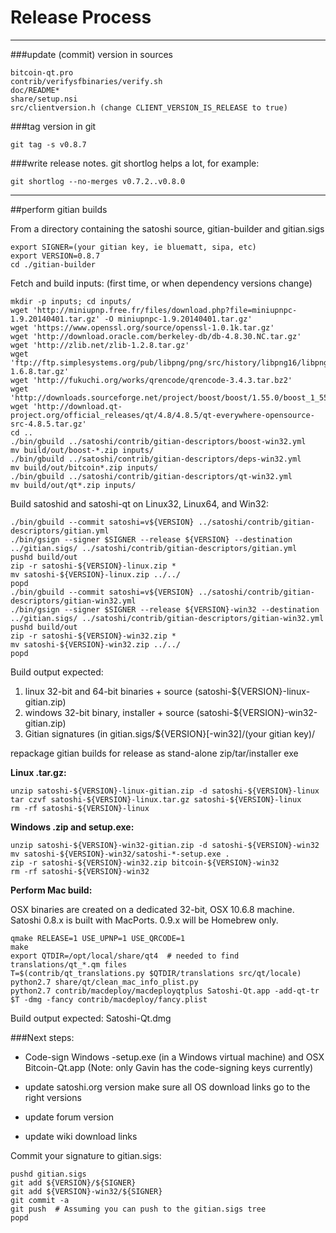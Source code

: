 Release Process
====================

* * *

###update (commit) version in sources


	bitcoin-qt.pro
	contrib/verifysfbinaries/verify.sh
	doc/README*
	share/setup.nsi
	src/clientversion.h (change CLIENT_VERSION_IS_RELEASE to true)

###tag version in git

	git tag -s v0.8.7

###write release notes. git shortlog helps a lot, for example:

	git shortlog --no-merges v0.7.2..v0.8.0

* * *

##perform gitian builds

 From a directory containing the satoshi source, gitian-builder and gitian.sigs
  
	export SIGNER=(your gitian key, ie bluematt, sipa, etc)
	export VERSION=0.8.7
	cd ./gitian-builder

 Fetch and build inputs: (first time, or when dependency versions change)

	mkdir -p inputs; cd inputs/
	wget 'http://miniupnp.free.fr/files/download.php?file=miniupnpc-1.9.20140401.tar.gz' -O miniupnpc-1.9.20140401.tar.gz'
	wget 'https://www.openssl.org/source/openssl-1.0.1k.tar.gz'
	wget 'http://download.oracle.com/berkeley-db/db-4.8.30.NC.tar.gz'
	wget 'http://zlib.net/zlib-1.2.8.tar.gz'
	wget 'ftp://ftp.simplesystems.org/pub/libpng/png/src/history/libpng16/libpng-1.6.8.tar.gz'
	wget 'http://fukuchi.org/works/qrencode/qrencode-3.4.3.tar.bz2'
	wget 'http://downloads.sourceforge.net/project/boost/boost/1.55.0/boost_1_55_0.tar.bz2'
	wget 'http://download.qt-project.org/official_releases/qt/4.8/4.8.5/qt-everywhere-opensource-src-4.8.5.tar.gz'
	cd ..
	./bin/gbuild ../satoshi/contrib/gitian-descriptors/boost-win32.yml
	mv build/out/boost-*.zip inputs/
	./bin/gbuild ../satoshi/contrib/gitian-descriptors/deps-win32.yml
	mv build/out/bitcoin*.zip inputs/
	./bin/gbuild ../satoshi/contrib/gitian-descriptors/qt-win32.yml
	mv build/out/qt*.zip inputs/

 Build satoshid and satoshi-qt on Linux32, Linux64, and Win32:
  
	./bin/gbuild --commit satoshi=v${VERSION} ../satoshi/contrib/gitian-descriptors/gitian.yml
	./bin/gsign --signer $SIGNER --release ${VERSION} --destination ../gitian.sigs/ ../satoshi/contrib/gitian-descriptors/gitian.yml
	pushd build/out
	zip -r satoshi-${VERSION}-linux.zip *
	mv satoshi-${VERSION}-linux.zip ../../
	popd
	./bin/gbuild --commit satoshi=v${VERSION} ../satoshi/contrib/gitian-descriptors/gitian-win32.yml
	./bin/gsign --signer $SIGNER --release ${VERSION}-win32 --destination ../gitian.sigs/ ../satoshi/contrib/gitian-descriptors/gitian-win32.yml
	pushd build/out
	zip -r satoshi-${VERSION}-win32.zip *
	mv satoshi-${VERSION}-win32.zip ../../
	popd

  Build output expected:

  1. linux 32-bit and 64-bit binaries + source (satoshi-${VERSION}-linux-gitian.zip)
  2. windows 32-bit binary, installer + source (satoshi-${VERSION}-win32-gitian.zip)
  3. Gitian signatures (in gitian.sigs/${VERSION}[-win32]/(your gitian key)/

repackage gitian builds for release as stand-alone zip/tar/installer exe

**Linux .tar.gz:**

	unzip satoshi-${VERSION}-linux-gitian.zip -d satoshi-${VERSION}-linux
	tar czvf satoshi-${VERSION}-linux.tar.gz satoshi-${VERSION}-linux
	rm -rf satoshi-${VERSION}-linux

**Windows .zip and setup.exe:**

	unzip satoshi-${VERSION}-win32-gitian.zip -d satoshi-${VERSION}-win32
	mv satoshi-${VERSION}-win32/satoshi-*-setup.exe .
	zip -r satoshi-${VERSION}-win32.zip bitcoin-${VERSION}-win32
	rm -rf satoshi-${VERSION}-win32

**Perform Mac build:**

  OSX binaries are created on a dedicated 32-bit, OSX 10.6.8 machine.
  Satoshi 0.8.x is built with MacPorts.  0.9.x will be Homebrew only.

	qmake RELEASE=1 USE_UPNP=1 USE_QRCODE=1
	make
	export QTDIR=/opt/local/share/qt4  # needed to find translations/qt_*.qm files
	T=$(contrib/qt_translations.py $QTDIR/translations src/qt/locale)
	python2.7 share/qt/clean_mac_info_plist.py
	python2.7 contrib/macdeploy/macdeployqtplus Satoshi-Qt.app -add-qt-tr $T -dmg -fancy contrib/macdeploy/fancy.plist

 Build output expected: Satoshi-Qt.dmg

###Next steps:

* Code-sign Windows -setup.exe (in a Windows virtual machine) and
  OSX Bitcoin-Qt.app (Note: only Gavin has the code-signing keys currently)

* update satoshi.org version
  make sure all OS download links go to the right versions

* update forum version

* update wiki download links

Commit your signature to gitian.sigs:

	pushd gitian.sigs
	git add ${VERSION}/${SIGNER}
	git add ${VERSION}-win32/${SIGNER}
	git commit -a
	git push  # Assuming you can push to the gitian.sigs tree
	popd

